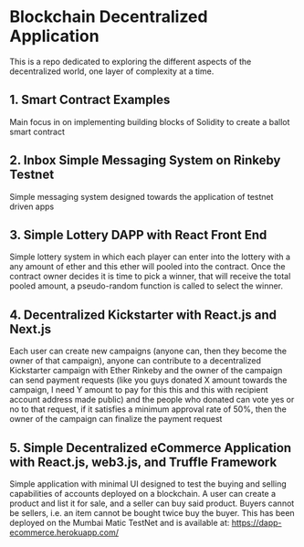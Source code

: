 # Blockchain Decentralized Application
This is a repo dedicated to exploring the different aspects of the decentralized world, one layer of complexity at a time.

## 1. Smart Contract Examples

Main focus in on implementing building blocks of Solidity to create a ballot smart contract


## 2. Inbox Simple Messaging System on Rinkeby Testnet

Simple messaging system designed towards the application of testnet driven apps

## 3. Simple Lottery DAPP with React Front End

Simple lottery system in which each player can enter into the lottery with a any amount of ether and this ether will pooled into the contract. Once the contract owner decides it is time to pick a winner, that will receive the total pooled amount, a pseudo-random function is called to select the winner.

## 4. Decentralized Kickstarter with React.js and Next.js

Each user can create new campaigns (anyone can, then they become the owner of that campaign), anyone can contribute to a decentralized Kickstarter campaign with Ether Rinkeby and the owner of the campaign can send payment requests (like you guys donated X amount towards the campaign, I need Y amount to pay for this this and this with recipient account address made public) and the people who donated can vote yes or no to that request, if it satisfies a minimum approval rate of 50%, then the owner of the campaign can finalize the payment request

## 5. Simple Decentralized eCommerce Application with React.js, web3.js, and Truffle Framework

Simple application with minimal UI designed to test the buying and selling capabilities of accounts deployed on a blockchain. A user can create a product and list it for sale, and a seller can buy said product. Buyers cannot be sellers, i.e. an item cannot be bought twice buy the buyer. This has been deployed on the Mumbai Matic TestNet and is available at: https://dapp-ecommerce.herokuapp.com/
